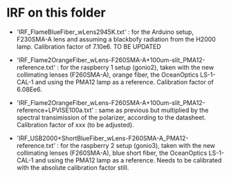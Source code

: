 # IRF on this folder

- 'IRF_FlameBlueFiber_wLens2945K.txt' : for the Arduino setup, F230SMA-A lens and assuming a blackbofy radiation from the H2000 lamp. Calibration factor of 7.10e6. TO BE UPDATED

- 'IRF_Flame2OrangeFiber_wLens-F260SMA-A+100um-slit_PMA12-reference.txt' : for the raspberry 1 setup (gonio2), taken with the new collimating lenses (F260SMA-A), orange fiber, the OceanOptics LS-1-CAL-1 and using the PMA12 lamp as a reference. Calibration factor of 6.08Ee6.

- 'IRF_Flame2OrangeFiber_wLens-F260SMA-A+100um-slit_PMA12-reference+LPVISE100a.txt' :  same as previous but multiplied by the spectral transimission of the polarizer, according to the datasheet. Calibration factor of xxx (to be adjusted).

- 'IRF_USB2000+ShortBlueFiber_wLens-F260SMA-A_PMA12-reference.txt' : for the raspberry 2 setup (gonio3), taken with the new collimating lenses (F260SMA-A), blue short fiber, the OceanOptics LS-1-CAL-1 and using the PMA12 lamp as a reference. Needs to be calibrated with the absolute calibration factor still.